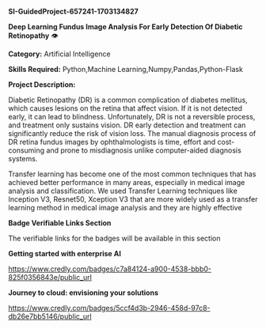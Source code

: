 **SI-GuidedProject-657241-1703134827**

**Deep Learning Fundus Image Analysis For Early Detection Of Diabetic Retinopathy** 👁

**Category:** Artificial Intelligence

**Skills Required:** Python,Machine Learning,Numpy,Pandas,Python-Flask

**Project Description:**

Diabetic Retinopathy (DR) is a common complication of diabetes mellitus, which causes lesions on the retina that affect vision. If it is not detected early, it can lead to blindness. Unfortunately, DR is not a reversible process, and treatment only sustains vision. DR early detection and treatment can significantly reduce the risk of vision loss. The manual diagnosis process of DR retina fundus images by ophthalmologists is time, effort and cost-consuming and prone to misdiagnosis unlike computer-aided diagnosis systems.

Transfer learning has become one of the most common techniques that has achieved better performance in many areas, especially in medical image analysis and classification. We used Transfer Learning techniques like Inception V3, Resnet50, Xception V3 that are more widely used as a transfer learning method in medical image analysis and they are highly effective


**Badge Verifiable Links Section**

The verifiable links for the badges will be available in this section

**Getting started with enterprise AI**

https://www.credly.com/badges/c7a84124-a900-4538-bbb0-825f0356843e/public_url

**Journey to cloud: envisioning your solutions**

https://www.credly.com/badges/5ccf4d3b-2946-458d-97c8-db26e7bb5146/public_url
